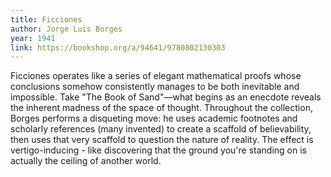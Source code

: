 ```yaml
---
title: Ficciones
author: Jorge Luis Borges
year: 1941
link: https://bookshop.org/a/94641/9780802130303
---
```


Ficciones operates like a series of elegant mathematical proofs whose conclusions somehow consistently manages to be both inevitable and impossible. Take "The Book of Sand"—what begins as an enecdote reveals the inherent madness of the space of thought. Throughout the collection, Borges performs a disqueting move: he uses academic footnotes and scholarly references (many invented) to create a scaffold of believability, then uses that very scaffold to question the nature of reality. The effect is vertigo-inducing - like discovering that the ground you're standing on is actually the ceiling of another world.
